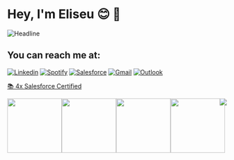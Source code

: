 # Hey, I'm Eliseu :blush: :wave:
 <img src="https://readme-typing-svg.herokuapp.com?font=Fira+Code&pause=1000&color=33E6F7&center=true&width=435&height=55&lines=Salesforce+Developer+%E2%98%81%EF%B8%8F;Brazilian+IT+Student+;4x+Salesforce+Certified+%F0%9F%93%9A" alt="Headline" />


<h2>You can reach me at:</h2>

  [![Linkedin](https://img.shields.io/badge/-LinkedIn-blue?style=plastic&logo=Linkedin&logoColor=white&link=https:https://www.linkedin.com/in/eliseu-pereira-gili/)](https://www.linkedin.com/in/eliseu-pereira-gili/)
  [![Spotify](https://img.shields.io/badge/Spotify-1ED760?&style=plastic&logo=spotify&logoColor=white
  )](https://open.spotify.com/user/192o02esmgzfwnz4qohv01d4q?si=324a0706588a402e)
  [![Salesforce](https://img.shields.io/badge/Salesforce-00A1E0?style=plastic&logo=Salesforce&logoColor=white)](https://trailblazer.me/id/eliseugili)
  [![Gmail](https://img.shields.io/badge/-Gmail-c14438?style=plastic&logo=Gmail&logoColor=white&link=mailto:gili.eliseup@gmail.com)](mailto:gili.eliseup@gmail.com)
 [![Outlook](https://img.shields.io/badge/Microsoft_Outlook-0078D4?style=plastic&logo=microsoft-outlook&logoColor=white)](mailto:e.gili@outlook.com)

<p align="left">
  
 <a href="https://trailhead.salesforce.com/pt-BR/credentials/certification-detail-print/?searchString=H+HrX1yZaYgsebe2PyrD/ma7aDJrjQ4DrCVKIK6hD8Sx4RXPKAnAaph9iHWa3ER0" target="_blank"> 📚 4x Salesforce Certified </a>

 </p>
 
  
 <a href="https://github.com/egili/egili">
   <img align="right" src="https://github-readme-stats.vercel.app/api/top-langs/?username=egili&langs_count=15&layout=compact&theme=dracula" />
 </a>

<div style="display:flex; flex-direction:row">
  <img width="125" height="125" src="https://drm.my.salesforce.com/servlet/servlet.ImageServer?id=015Rf00000MA9LY&oid=00DF0000000gZsu&lastMod=1746780949000"/>
  <img width="125" height="125" src="https://drm.my.salesforce.com/servlet/servlet.ImageServer?id=015Rf00000MAEmf&oid=00DF0000000gZsu&lastMod=1746780791000"/>
  <img width="125" height="125" src="https://drm.my.salesforce.com/servlet/servlet.ImageServer?id=015Rf00000MAGlB&oid=00DF0000000gZsu&lastMod=17467806380000"/>
  <img width="125" height="125" src="https://drm.my.salesforce.com/servlet/servlet.ImageServer?id=015Rf00000MA6fO&oid=00DF0000000gZsu&lastMod=1746782543000"/>
</div>


